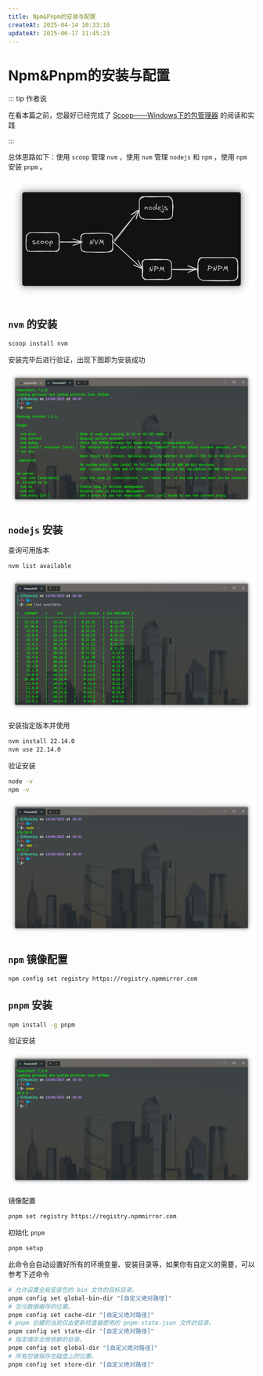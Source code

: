 ```yaml
---
title: Npm&Pnpm的安装与配置
createAt: 2025-04-14 10:33:16
updateAt: 2025-06-17 11:45:23
---
```


# Npm&Pnpm的安装与配置

::: tip 作者说

在看本篇之前，您最好已经完成了 [Scoop——Windows下的包管理器](../../🛠️实用工具/📦Scoop/Scoop——Windows下的包管理器.md) 的阅读和实践

:::

总体思路如下：使用 `scoop` 管理 `nvm` ，使用 `nvm` 管理 `nodejs` 和 `npm` ，使用 `npm` 安装 `pnpm` 。

![731](assets/npm&pnpm的安装与配置/20250415_145109.png)

##  `nvm` 的安装

```sh [powershell]
scoop install nvm
```

安装完毕后进行验证，出现下图即为安装成功

![](assets/npm&pnpm的安装与配置/nvm安装.png)

##  `nodejs` 安装

查询可用版本

```sh [powershell]
nvm list available
```

![](assets/npm&pnpm的安装与配置/nodejs版本搜索.png)

安装指定版本并使用

```sh [powershell]
nvm install 22.14.0
nvm use 22.14.0
```

验证安装

```sh [powershell]
node -v
npm -v
```

![](assets/npm&pnpm的安装与配置/验证安装.png)

##  `npm` 镜像配置

```sh [powershell]
npm config set registry https://registry.npmmirror.com
```

##  `pnpm` 安装

```sh [powershell]
npm install -g pnpm
```

验证安装

![](assets/npm&pnpm的安装与配置/pnpm安装.png)

镜像配置

```sh [powershell]
pnpm set registry https://registry.npmmirror.com
```

初始化 `pnpm`

```sh [powershell]
pnpm setup
```

此命令会自动设置好所有的环境变量、安装目录等，如果你有自定义的需要，可以参考下述命令

```sh [powershell]
# 允许设置全局安装包的 bin 文件的目标目录。
pnpm config set global-bin-dir "[自定义绝对路径]"
# 包元数据缓存的位置。
pnpm config set cache-dir "[自定义绝对路径]"
# pnpm 创建的当前仅由更新检查器使用的 pnpm-state.json 文件的目录。
pnpm config set state-dir "[自定义绝对路径]"
# 指定储存全局依赖的目录。
pnpm config set global-dir "[自定义绝对路径]"
# 所有包被保存在磁盘上的位置。
pnpm config set store-dir "[自定义绝对路径]"
```